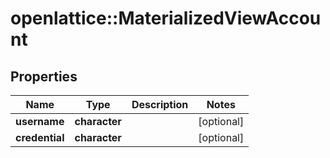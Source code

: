 # openlattice::MaterializedViewAccount

## Properties
Name | Type | Description | Notes
------------ | ------------- | ------------- | -------------
**username** | **character** |  | [optional] 
**credential** | **character** |  | [optional] 



